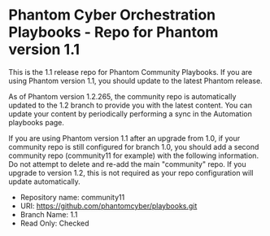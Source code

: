 # Phantom Cyber Orchestration Playbooks - Repo for Phantom version 1.1

This is the 1.1 release repo for Phantom Community Playbooks.
If you are using Phantom version 1.1, you should update to the latest Phantom release.

As of Phantom version 1.2.265, the community repo is automatically updated to the 1.2 branch to provide you with the latest content.  You can update your content by periodically performing a sync in the Automation playbooks page.

If you are using Phantom version 1.1 after an upgrade from 1.0, if your community repo is still configured for branch 1.0, you should add a second community repo (community11 for example) with the following information.  Do not attempt to delete and re-add the main "community" repo.  If you upgrade to version 1.2, this is not required as your repo configuration will update automatically.

* Repository name: community11
* URI: https://github.com/phantomcyber/playbooks.git
* Branch Name: 1.1
* Read Only: Checked